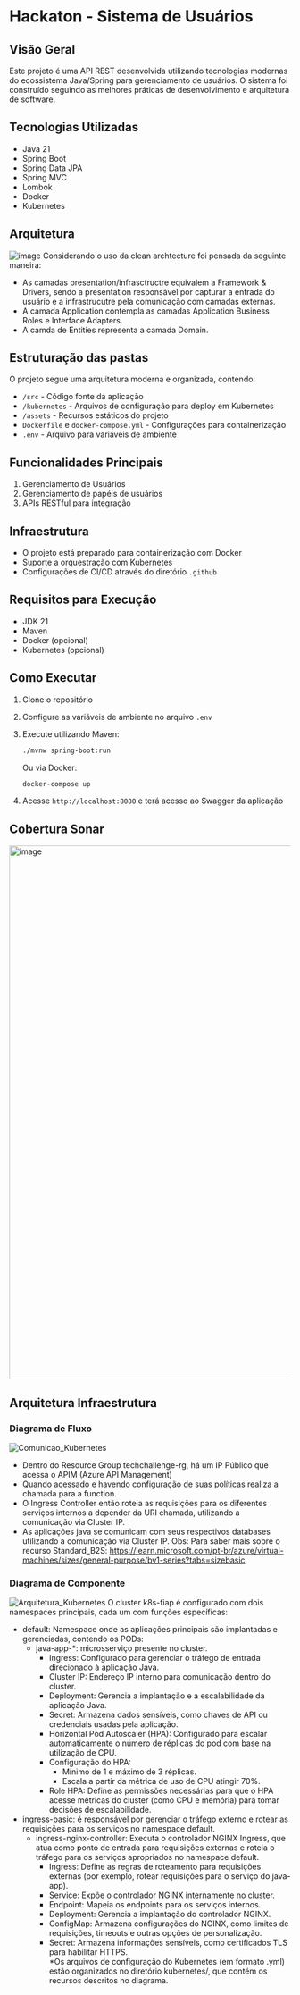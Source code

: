 # Hackaton - Sistema de Usuários

## Visão Geral
Este projeto é uma API REST desenvolvida utilizando tecnologias modernas do ecossistema Java/Spring para gerenciamento de usuários. O sistema foi construído seguindo as melhores práticas de desenvolvimento e arquitetura de software.

## Tecnologias Utilizadas
- Java 21
- Spring Boot
- Spring Data JPA
- Spring MVC
- Lombok
- Docker
- Kubernetes

## Arquitetura

![image](https://github.com/user-attachments/assets/c8996715-f174-4611-ab40-7c1d5ba35877)
Considerando o uso da clean archtecture foi pensada da seguinte maneira:
- As camadas presentation/infrasctructre equivalem a Framework & Drivers, sendo a presentation responsável por capturar a entrada do usuário e a infrastrucutre pela comunicação com camadas externas.
- A camada Application contempla as camadas Application Business Roles e Interface Adapters.
- A camda de Entities representa a camada Domain.

## Estruturação das pastas
O projeto segue uma arquitetura moderna e organizada, contendo:
- `/src` - Código fonte da aplicação
- `/kubernetes` - Arquivos de configuração para deploy em Kubernetes
- `/assets` - Recursos estáticos do projeto
- `Dockerfile` e `docker-compose.yml` - Configurações para containerização
- `.env` - Arquivo para variáveis de ambiente

## Funcionalidades Principais
1. Gerenciamento de Usuários
2. Gerenciamento de papéis de usuários
3. APIs RESTful para integração

## Infraestrutura
- O projeto está preparado para containerização com Docker
- Suporte a orquestração com Kubernetes
- Configurações de CI/CD através do diretório `.github`

## Requisitos para Execução
- JDK 21
- Maven
- Docker (opcional)
- Kubernetes (opcional)

## Como Executar
1. Clone o repositório
2. Configure as variáveis de ambiente no arquivo `.env`
3. Execute utilizando Maven:
   ```bash
   ./mvnw spring-boot:run
   ```

   Ou via Docker:
   ```bash
   docker-compose up
   ```
4. Acesse `http://localhost:8080` e terá acesso ao Swagger da aplicação

## Cobertura Sonar
<img width="2041" height="956" alt="image" src="https://github.com/user-attachments/assets/f5ed48f6-5332-411c-b7ce-416214742965" />

## Arquitetura Infraestrutura

### Diagrama de Fluxo
![Comunicao_Kubernetes](https://github.com/user-attachments/assets/ff35b655-1385-4738-b50d-7eb09826ff20)
- Dentro do Resource Group techchallenge-rg, há um IP Público que acessa o APIM (Azure API Management)
- Quando acessado e havendo configuração de suas políticas realiza a chamada para a function.
- O Ingress Controller então roteia as requisições para os diferentes serviços internos a depender da URI chamada, utilizando a comunicação via Cluster IP.
- As aplicações java se comunicam com seus respectivos databases utilizando a comunicação via Cluster IP.
Obs: Para saber mais sobre o recurso Standard_B2S: https://learn.microsoft.com/pt-br/azure/virtual-machines/sizes/general-purpose/bv1-series?tabs=sizebasic

### Diagrama de Componente
![Arquitetura_Kubernetes](https://github.com/user-attachments/assets/8c5c551b-f5d1-4f37-833c-bb082a6d6594)
O cluster k8s-fiap é configurado com dois namespaces principais, cada um com funções específicas:
- default: Namespace onde as aplicações principais são implantadas e gerenciadas, contendo os PODs:
  - java-app-*: microsserviço presente no cluster.
    - Ingress: Configurado para gerenciar o tráfego de entrada direcionado à aplicação Java.
    - Cluster IP: Endereço IP interno para comunicação dentro do cluster.
    - Deployment: Gerencia a implantação e a escalabilidade da aplicação Java.
    - Secret: Armazena dados sensíveis, como chaves de API ou credenciais usadas pela aplicação.
    - Horizontal Pod Autoscaler (HPA): Configurado para escalar automaticamente o número de réplicas do pod com base na utilização de CPU.
    - Configuração do HPA:
      - Mínimo de 1 e máximo de 3 réplicas.
      - Escala a partir da métrica de uso de CPU atingir 70%.
    - Role HPA: Define as permissões necessárias para que o HPA acesse métricas do cluster (como CPU e memória) para tomar decisões de escalabilidade.
- ingress-basic: é responsável por gerenciar o tráfego externo e rotear as requisições para os serviços no namespace default.
  - ingress-nginx-controller: Executa o controlador NGINX Ingress, que atua como ponto de entrada para requisições externas e roteia o tráfego para os serviços apropriados no namespace default.
    - Ingress: Define as regras de roteamento para requisições externas (por exemplo, rotear requisições para o serviço do java-app).
    - Service: Expõe o controlador NGINX internamente no cluster.
    - Endpoint: Mapeia os endpoints para os serviços internos.
    - Deployment: Gerencia a implantação do controlador NGINX.
    - ConfigMap: Armazena configurações do NGINX, como limites de requisições, timeouts e outras opções de personalização.
    - Secret: Armazena informações sensíveis, como certificados TLS para habilitar HTTPS.    
*Os arquivos de configuração do Kubernetes (em formato .yml) estão organizados no diretório kubernetes/, que contém os recursos descritos no diagrama.
